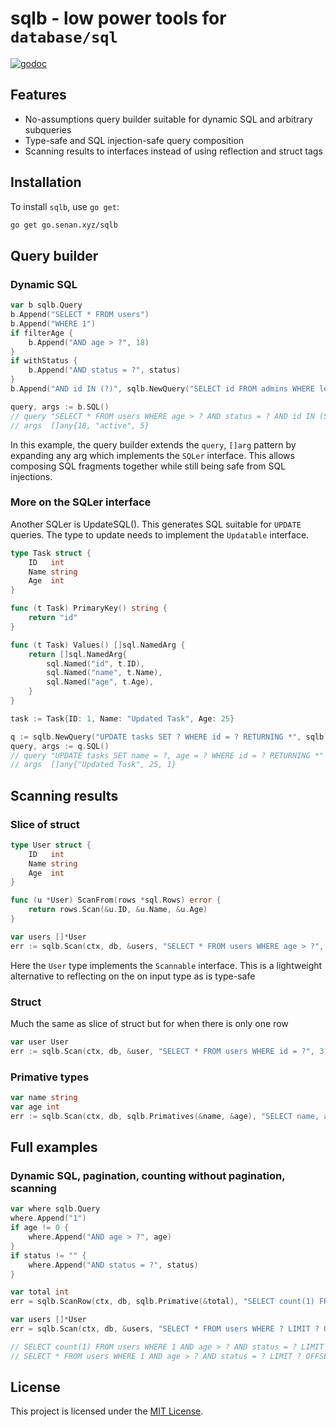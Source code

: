 # sqlb - low power tools for `database/sql`

[![godoc](https://img.shields.io/badge/pkg.go.dev-doc-blue)](http://pkg.go.dev/go.senan.xyz/sqlb)

## Features

- No-assumptions query builder suitable for dynamic SQL and arbitrary subqueries
- Type-safe and SQL injection-safe query composition
- Scanning results to interfaces instead of using reflection and struct tags

## Installation

To install `sqlb`, use `go get`:

```sh
go get go.senan.xyz/sqlb
```

## Query builder

### Dynamic SQL

```go
var b sqlb.Query
b.Append("SELECT * FROM users")
b.Append("WHERE 1")
if filterAge {
    b.Append("AND age > ?", 18)
}
if withStatus {
    b.Append("AND status = ?", status)
}
b.Append("AND id IN (?)", sqlb.NewQuery("SELECT id FROM admins WHERE level > ?", 5))

query, args := b.SQL()
// query "SELECT * FROM users WHERE age > ? AND status = ? AND id IN (SELECT id FROM admins WHERE level > ?)"
// args  []any{18, "active", 5}
```

In this example, the query builder extends the `query`, `[]arg` pattern by expanding any arg which implements the `SQLer` interface. This allows composing SQL fragments together while still being safe from SQL injections.

### More on the SQLer interface

Another SQLer is UpdateSQL(). This generates SQL suitable for `UPDATE` queries. The type to update needs to implement the `Updatable` interface.

```go
type Task struct {
    ID   int
    Name string
    Age  int
}

func (t Task) PrimaryKey() string {
    return "id"
}

func (t Task) Values() []sql.NamedArg {
    return []sql.NamedArg{
        sql.Named("id", t.ID),
        sql.Named("name", t.Name),
        sql.Named("age", t.Age),
    }
}

task := Task{ID: 1, Name: "Updated Task", Age: 25}

q := sqlb.NewQuery("UPDATE tasks SET ? WHERE id = ? RETURNING *", sqlb.UpdateSQL(task), task.ID)
query, args := q.SQL()
// query "UPDATE tasks SET name = ?, age = ? WHERE id = ? RETURNING *"
// args  []any{"Updated Task", 25, 1}
```

## Scanning results

### Slice of struct

```go
type User struct {
    ID   int
    Name string
    Age  int
}

func (u *User) ScanFrom(rows *sql.Rows) error {
    return rows.Scan(&u.ID, &u.Name, &u.Age)
}

var users []*User
err := sqlb.Scan(ctx, db, &users, "SELECT * FROM users WHERE age > ?", 18)
```

Here the `User` type implements the `Scannable` interface. This is a lightweight alternative to reflecting on the on input type as is type-safe

### Struct

Much the same as slice of struct but for when there is only one row

```go
var user User
err := sqlb.Scan(ctx, db, &user, "SELECT * FROM users WHERE id = ?", 3)
```

### Primative types

```go
var name string
var age int
err := sqlb.Scan(ctx, db, sqlb.Primatives(&name, &age), "SELECT name, age FROM users WHERE id = ?", 3)
```

## Full examples

### Dynamic SQL, pagination, counting without pagination, scanning

```go
var where sqlb.Query
where.Append("1")
if age != 0 {
    where.Append("AND age > ?", age)
}
if status != "" {
    where.Append("AND status = ?", status)
}

var total int
err = sqlb.ScanRow(ctx, db, sqlb.Primative(&total), "SELECT count(1) FROM users WHERE ?", where)

var users []*User
err = sqlb.Scan(ctx, db, &users, "SELECT * FROM users WHERE ? LIMIT ? OFFSET ?", where, limit, offset)

// SELECT count(1) FROM users WHERE 1 AND age > ? AND status = ? LIMIT ? OFFSET ?
// SELECT * FROM users WHERE 1 AND age > ? AND status = ? LIMIT ? OFFSET ?
```

## License

This project is licensed under the [MIT License](LICENSE).
